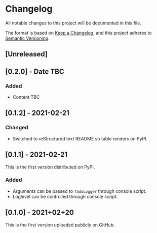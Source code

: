 # Changelog
All notable changes to this project will be documented in this file.

The format is based on [Keep a Changelog](https://keepachangelog.com/en/1.0.0/),
and this project adheres to [Semantic Versioning](https://semver.org/spec/v2.0.0.html).

## [Unreleased]

## [0.2.0] - Date TBC
### Added
- Content TBC

## [0.1.2] - 2021-02-21
### Changed
- Switched to reStructured text README so table renders on PyPI.
  
## [0.1.1] - 2021-02-21
This is the first version distributed on PyPI.
### Added
- Arguments can be passed to ``TadoLogger`` through console script.
- Loglevel can be controlled through console script.

## [0.1.0] - 2021+02+20
This is the first version uploaded publicly on GitHub.